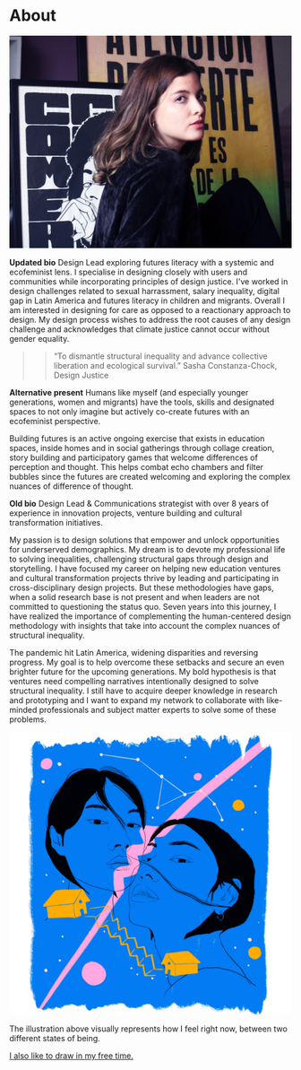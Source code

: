# About

![](../images/jimena.jpg)

**Updated bio**
Design Lead exploring futures literacy with a systemic and ecofeminist lens. I specialise in designing closely with users and communities while incorporating principles of design justice. I've worked in design challenges related to sexual harrassment, salary inequality, digital gap in Latin America and futures literacy in children and migrants. Overall I am interested in designing for care as opposed to a reactionary approach to design. My design process wishes to address the root causes of any design challenge and acknowledges that climate justice cannot occur without gender equality.

>> “To dismantle structural inequality and advance collective liberation and ecological survival.”
Sasha Constanza-Chock, Design Justice


**Alternative present**
Humans like myself (and especially younger generations, women and migrants) have the tools, skills and designated spaces to not only imagine but actively co-create futures with an ecofeminist perspective.

Building futures is an active ongoing exercise that exists in education spaces, inside homes and in social gatherings through collage creation, story building and participatory games that welcome differences of perception and thought. This helps combat echo chambers and filter bubbles since the futures are created welcoming and exploring the complex nuances of difference of thought.

**Old bio**
Design Lead & Communications strategist with over 8 years of experience in innovation projects, venture building and cultural transformation initiatives.

My passion is to design solutions that empower and unlock opportunities for underserved demographics. My dream is to devote my professional life to solving inequalities, challenging structural gaps through design and storytelling. I have focused my career on helping new education ventures and cultural transformation projects thrive by leading and participating in cross-disciplinary design projects. But these methodologies have gaps, when a solid research base is not present and when leaders are not committed to questioning the status quo. Seven years into this journey, I have realized the importance of complementing the human-centered design methodology with insights that take into account the complex nuances of structural inequality.

The pandemic hit Latin America, widening disparities and reversing progress. My goal is to help overcome these setbacks and secure an even brighter future for the upcoming generations. My bold hypothesis is that ventures need compelling narratives intentionally designed to solve structural inequality. I still have to acquire deeper knowledge in research and prototyping and I want to expand my network to collaborate with like-minded professionals and subject matter experts to solve some of these problems.

![](../images/MT01/lug.jpg)

The illustration above visually represents how I feel right now, between two different states of being.

[I also like to draw in my free time.](https://www.jimenasalinas.com)
